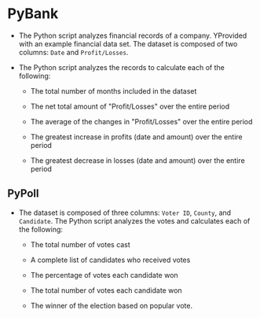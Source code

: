 # PyBank


* The Python script analyzes financial records of a company. YProvided with an example financial data set. The dataset is composed of two columns: `Date` and `Profit/Losses`.

* The Python script analyzes the records to calculate each of the following:

  * The total number of months included in the dataset

  * The net total amount of "Profit/Losses" over the entire period

  * The average of the changes in "Profit/Losses" over the entire period

  * The greatest increase in profits (date and amount) over the entire period

  * The greatest decrease in losses (date and amount) over the entire period

## PyPoll

* The dataset is composed of three columns: `Voter ID`, `County`, and `Candidate`. The Python script  analyzes the votes and calculates each of the following:

  * The total number of votes cast

  * A complete list of candidates who received votes

  * The percentage of votes each candidate won

  * The total number of votes each candidate won

  * The winner of the election based on popular vote.

